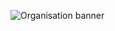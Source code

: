 ![Organisation banner](https://user-images.githubusercontent.com/70807684/155574490-86d9c65d-697a-437f-b684-18cb7ab3fba4.jpeg)


